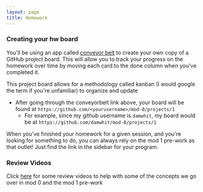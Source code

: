 ```yaml
---
layout: page
title: Homework
---
```


### Creating your hw board

You'll be using an app called [conveyor belt](http://conveyorbelt.herokuapp.com/projects/vyVI9T5ajeyC/clones/new) to create your own copy of a GitHub project board. This will allow you to track your progress on the homework over time by moving each card to the done column when you've completed it.

This project board allows for a methodology called kanban (I would google the term if you're unfamiliar) to organize and update

* After going through the conveyorbelt link above, your board will be found at `https://github.com/<yourusername>/mod-0/projects/1`
  * For example, since my github username is `damwhit`, my board would be at `https://github.com/damwhit/mod-0/projects/1`

When you've finished your homework for a given session, and you're looking for something to do, you can always rely on the mod 1 pre-work as that outlet! Just find the link in the sidebar for your program.

### Review Videos

Click [here](https://www.youtube.com/playlist?list=PL1Y67f0xPzdMFq2S1bK7E7veT_BbK-zjt) for some review videos to help with some of the concepts we go over in mod 0 and the mod 1 pre-work
